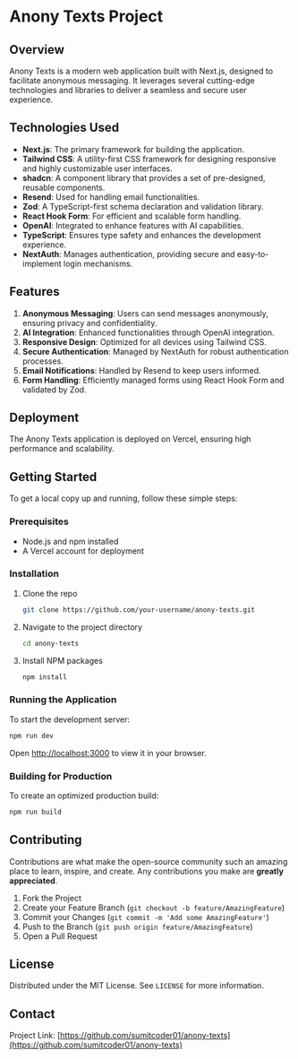 # Anony Texts Project

## Overview

Anony Texts is a modern web application built with Next.js, designed to facilitate anonymous messaging. It leverages several cutting-edge technologies and libraries to deliver a seamless and secure user experience.

## Technologies Used

- **Next.js**: The primary framework for building the application.
- **Tailwind CSS**: A utility-first CSS framework for designing responsive and highly customizable user interfaces.
- **shadcn**: A component library that provides a set of pre-designed, reusable components.
- **Resend**: Used for handling email functionalities.
- **Zod**: A TypeScript-first schema declaration and validation library.
- **React Hook Form**: For efficient and scalable form handling.
- **OpenAI**: Integrated to enhance features with AI capabilities.
- **TypeScript**: Ensures type safety and enhances the development experience.
- **NextAuth**: Manages authentication, providing secure and easy-to-implement login mechanisms.

## Features

1. **Anonymous Messaging**: Users can send messages anonymously, ensuring privacy and confidentiality.
2. **AI Integration**: Enhanced functionalities through OpenAI integration.
3. **Responsive Design**: Optimized for all devices using Tailwind CSS.
4. **Secure Authentication**: Managed by NextAuth for robust authentication processes.
5. **Email Notifications**: Handled by Resend to keep users informed.
6. **Form Handling**: Efficiently managed forms using React Hook Form and validated by Zod.

## Deployment

The Anony Texts application is deployed on Vercel, ensuring high performance and scalability.

## Getting Started

To get a local copy up and running, follow these simple steps:

### Prerequisites

- Node.js and npm installed
- A Vercel account for deployment

### Installation

1. Clone the repo
   ```sh
   git clone https://github.com/your-username/anony-texts.git
   ```
2. Navigate to the project directory
   ```sh
   cd anony-texts
   ```
3. Install NPM packages
   ```sh
   npm install
   ```

### Running the Application

To start the development server:
```sh
npm run dev
```
Open [http://localhost:3000](http://localhost:3000) to view it in your browser.

### Building for Production

To create an optimized production build:
```sh
npm run build
```

## Contributing

Contributions are what make the open-source community such an amazing place to learn, inspire, and create. Any contributions you make are **greatly appreciated**.

1. Fork the Project
2. Create your Feature Branch (`git checkout -b feature/AmazingFeature`)
3. Commit your Changes (`git commit -m 'Add some AmazingFeature'`)
4. Push to the Branch (`git push origin feature/AmazingFeature`)
5. Open a Pull Request

## License

Distributed under the MIT License. See `LICENSE` for more information.

## Contact


Project Link: [https://github.com/sumitcoder01/anony-texts](https://github.com/sumitcoder01/anony-texts)
